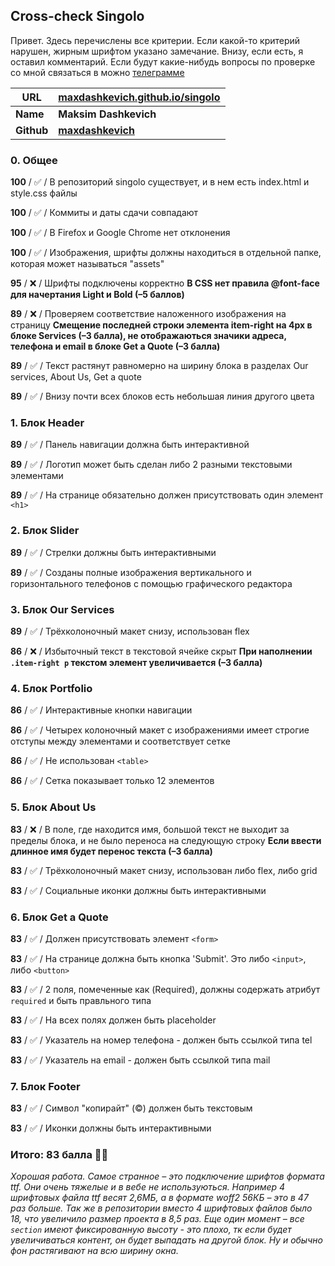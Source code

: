 ## Cross-check Singolo

Привет.
Здесь перечислены все критерии. Если какой-то критерий нарушен, жирным шрифтом указано замечание. Внизу, если есть, я оставил комментарий. Если будут какие-нибудь вопросы по проверке со мной связаться в можно [телеграмме](http://t.me/dreadwood) 


 URL | [maxdashkevich.github.io/singolo](https://maxdashkevich.github.io/singolo/)
------------- | -------------
**Name**   | **Maksim Dashkevich**
**Github**  | **[maxdashkevich](https://github.com/maxdashkevich/singolo)**


### 0. Общее

**100** / ✅ / В репозиторий singolo существует, и в нем есть index.html и style.css файлы

**100** / ✅ / Коммиты и даты сдачи совпадают

**100** / ✅ / В Firefox и Google Chrome нет отклонения

**100** / ✅ / Изображения, шрифты должны находиться в отдельной папке, которая может называться "assets"

**95** / ❌ / Шрифты подключены корректно **В CSS нет правила @font-face для начертания Light и Bold (–5 баллов)**

**89** / ❌ / Проверяем соответствие наложенного изображения на страницу **Смещение последней строки элемента item-right на 4px в блоке Services (–3 балла), не отображаються значики адреса, телефона и email в блоке Get a Quote (–3 балла)**

**89** / ✅ / Текст растянут равномерно на ширину блока в разделах Our services, About Us, Get a quote

**89** / ✅ / Внизу почти всех блоков есть небольшая линия другого цвета


### 1. Блок Header

**89** / ✅ / Панель навигации должна быть интерактивной

**89** / ✅ / Логотип может быть сделан либо 2 разными текстовыми элементами

**89** / ✅ / На странице обязательно должен присутствовать один элемент `<h1>`


### 2. Блок Slider 

**89** / ✅ / Стрелки должны быть интерактивными

**89** / ✅ / Созданы полные изображения вертикального и горизонтального телефонов с помощью графического редактора


### 3. Блок Our Services  

**89** / ✅ / Трёхколоночный макет снизу, использован flex

**86** / ❌ / Избыточный текст в текстовой ячейке  скрыт **При наполнении `.item-right p` текстом элемент увеличивается (–3 балла)**


### 4. Блок Portfolio

**86** / ✅ / Интерактивные кнопки навигации

**86** / ✅ / Четырех колоночный макет с изображениями имеет строгие отступы между элементами и соответствует сетке

**86** / ✅ / Не использован `<table>`

**86** / ✅ / Сетка показывает только 12 элементов


### 5. Блок About Us

**83** / ❌ / В поле, где находится имя, большой текст не выходит за пределы блока, и не было переноса на следующую строку **Если ввести длинное имя будет перенос текста (–3 балла)**

**83** / ✅ / Трёхколоночный макет снизу, использован либо flex, либо grid

**83** / ✅ / Социальные иконки должны быть интерактивными


### 6. Блок Get a Quote

**83** / ✅ / Должен присутствовать элемент `<form>`

**83** / ✅ / На странице должна быть кнопка 'Submit'. Это либо `<input>`, либо `<button>`

**83** / ✅ / 2 поля, помеченные как (Required), должны содержать атрибут `required` и быть правльного типа

**83** / ✅ / На всех полях должен быть placeholder

**83** / ✅ / Указатель на номер телефона - должен быть ссылкой типа tel

**83** / ✅ / Указатель на email - должен быть ссылкой типа mail


### 7. Блок Footer

**83** / ✅ / Символ "копирайт" (©) должен быть текстовым

**83** / ✅ / Иконки должны быть интерактивными


### Итого: 83 балла 👌🏻

*Хорошая работа. Самое странное – это подключение шрифтов формата ttf. Они очень тяжелые и в вебе не используються. Например 4 шрифтовых файла ttf весят 2,6МБ, а в формате woff2 56КБ – это в 47 раз больше. Так же в репозитории вместо 4 шрифтовых файлов было 18, что увеличило размер проекта в 8,5 раз. Еще один момент – все `section` имеют фиксированную высоту - это плохо, тк если будет увеличиваться контент, он будет выпадать на другой блок.
Ну и обычно фон растягивают на всю ширину окна.* 